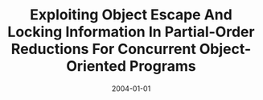 ---
title: "Exploiting Object Escape And Locking Information In Partial-Order Reductions For Concurrent Object-Oriented Programs"
date: 2004-01-01
venue: ""
paperurl: https://doi.org/10.1023/B:FORM.0000040028.49845.67
authors: "Matthew B Dwyer, John Hatcliff, Robby and Venkatesh Prasad Ranganath"
awards: ""
---